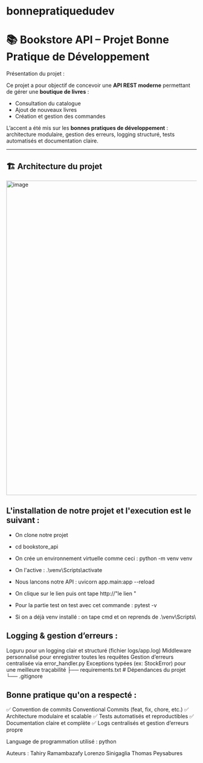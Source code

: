 # bonnepratiquedudev
# 📚 Bookstore API – Projet Bonne Pratique de Développement

Présentation du projet : 

Ce projet a pour objectif de concevoir une **API REST moderne** permettant de gérer une **boutique de livres** :  
- Consultation du catalogue  
- Ajout de nouveaux livres  
- Création et gestion des commandes  

L’accent a été mis sur les **bonnes pratiques de développement** :  
architecture modulaire, gestion des erreurs, logging structuré, tests automatisés et documentation claire.

---

## 🏗️ Architecture du projet

<img width="700" height="833" alt="image" src="https://github.com/user-attachments/assets/73ebe73b-da64-4b24-a534-d6d5d61f422f" />


## L'installation de notre projet et l'execution est le suivant : 
- On clone notre projet
- cd bookstore_api

- On crée un environnement virtuelle comme ceci : python -m venv venv
- On l'active : .\venv\Scripts\activate
- Nous lancons notre API : uvicorn app.main:app --reload
- On clique sur le lien puis ont tape http://"le lien " 
- Pour la partie test on test avec cet commande : pytest -v

- Si on a déjà venv installé : on tape cmd et on reprends de .\venv\Scripts\


## Logging & gestion d’erreurs : 

Loguru pour un logging clair et structuré (fichier logs/app.log)
Middleware personnalisé pour enregistrer toutes les requêtes
Gestion d’erreurs centralisée via error_handler.py
Exceptions typées (ex: StockError) pour une meilleure traçabilité
├── requirements.txt                # Dépendances du projet
└── .gitignore


## Bonne pratique qu'on a respecté :
✅ Convention de commits Conventional Commits (feat, fix, chore, etc.)
✅ Architecture modulaire et scalable
✅ Tests automatisés et reproductibles
✅ Documentation claire et complète
✅ Logs centralisés et gestion d’erreurs propre

Language de programmation utilisé : python 

Auteurs : 
Tahiry Ramambazafy
Lorenzo Sinigaglia
Thomas Peysabures
